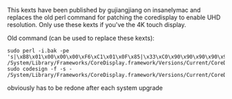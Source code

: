 This kexts have been published by gujiangjiang on insanelymac and replaces the old perl command for patching the coredisplay to enable UHD resolution. Only use these kexts if you've the 4K touch display.  
  
  
Old command (can be used to replace these kexts):  
```
sudo perl -i.bak -pe 's|\xB8\x01\x00\x00\x00\xF6\xC1\x01\x0F\x85|\x33\xC0\x90\x90\x90\x90\x90\x90\x90\xE9|sg' /System/Library/Frameworks/CoreDisplay.framework/Versions/Current/CoreDisplay  
sudo codesign -f -s - /System/Library/Frameworks/CoreDisplay.framework/Versions/Current/CoreDisplay  
```

obviously has to be redone after each system upgrade
